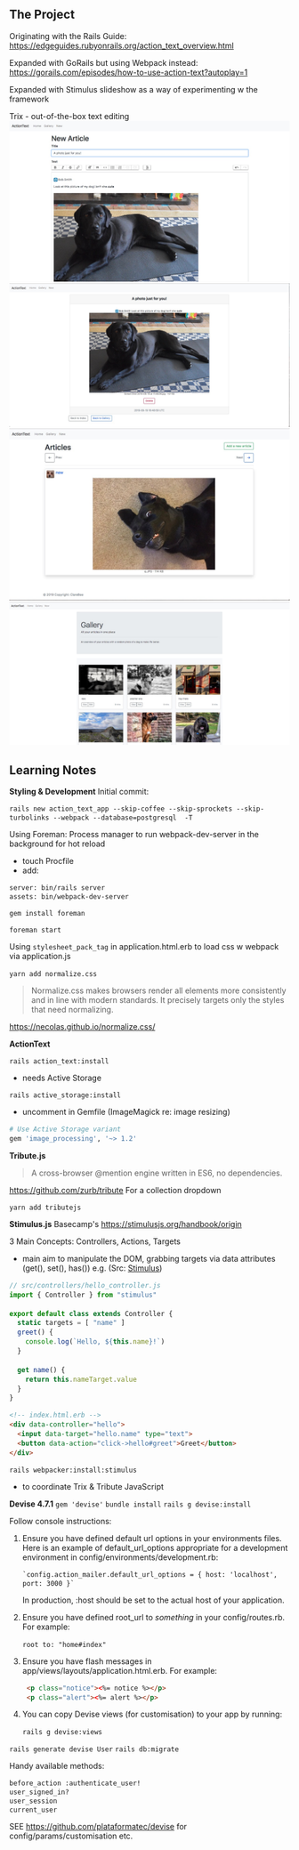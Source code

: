 ## The Project
Originating with the Rails Guide:
https://edgeguides.rubyonrails.org/action_text_overview.html

Expanded with GoRails but using Webpack instead:
https://gorails.com/episodes/how-to-use-action-text?autoplay=1

Expanded with Stimulus slideshow as a way of experimenting w the framework

Trix - out-of-the-box text editing
![trix](images/actiontexteditor.jpg)
![show](images/show_page.jpg)
![stimulus_slideshow](images/stimulus_slideshow.jpg)
![gallery](images/gallery.jpg)

## Learning Notes

**Styling & Development**
Initial commit:
```
rails new action_text_app --skip-coffee --skip-sprockets --skip-turbolinks --webpack --database=postgresql  -T
```
Using Foreman:
Process manager to run webpack-dev-server in the background for hot reload
- touch Procfile
- add:
```
server: bin/rails server
assets: bin/webpack-dev-server
```

```
gem install foreman
```
```
foreman start
```
Using `stylesheet_pack_tag` in application.html.erb to load css w webpack via application.js

`yarn add normalize.css`
>Normalize.css makes browsers render all elements more consistently and in line with modern standards. It precisely targets only the styles that need normalizing.

https://necolas.github.io/normalize.css/

**ActionText**
```
rails action_text:install
```

- needs Active Storage
```
rails active_storage:install
```
- uncomment in Gemfile (ImageMagick re: image resizing)
```ruby
# Use Active Storage variant
gem 'image_processing', '~> 1.2'

```
**Tribute.js**
>A cross-browser @mention engine written in ES6, no dependencies.

https://github.com/zurb/tribute
For a collection dropdown

```
yarn add tributejs

```
**Stimulus.js**
Basecamp's https://stimulusjs.org/handbook/origin

3 Main Concepts: Controllers, Actions, Targets
- main aim to manipulate the DOM, grabbing targets via data attributes (get(), set(), has())
e.g. (Src: [Stimulus](https://stimulusjs.org/handbook/origin))
```javascript
// src/controllers/hello_controller.js
import { Controller } from "stimulus"

export default class extends Controller {
  static targets = [ "name" ]
  greet() {
    console.log(`Hello, ${this.name}!`)
  }

  get name() {
    return this.nameTarget.value
  }
}
```
```html
<!-- index.html.erb -->
<div data-controller="hello">
  <input data-target="hello.name" type="text">
  <button data-action="click->hello#greet">Greet</button>
</div>
```
```
rails webpacker:install:stimulus
```
- to coordinate Trix & Tribute JavaScript

**Devise 4.7.1**
`gem 'devise'`
`bundle install`
`rails g devise:install`

Follow console instructions:
1. Ensure you have defined default url options in your environments files. Here
     is an example of default_url_options appropriate for a development environment
     in config/environments/development.rb:

       `config.action_mailer.default_url_options = { host: 'localhost', port: 3000 }`

     In production, :host should be set to the actual host of your application.

  2. Ensure you have defined root_url to *something* in your config/routes.rb.
     For example:

       `root to: "home#index"`

  3. Ensure you have flash messages in app/views/layouts/application.html.erb.
     For example:
      ```html
       <p class="notice"><%= notice %></p>
       <p class="alert"><%= alert %></p>
       ```

  4. You can copy Devise views (for customisation) to your app by running:

       `rails g devise:views`

`rails generate devise User`
`rails db:migrate`

Handy available methods:
```
before_action :authenticate_user!
user_signed_in?
user_session
current_user
```
SEE https://github.com/plataformatec/devise for config/params/customisation etc.
